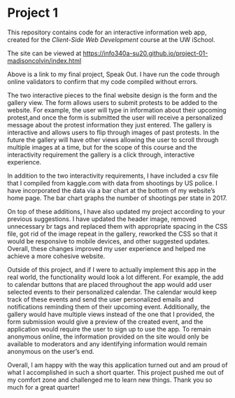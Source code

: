 # Project 1

This repository contains code for an interactive information web app, created for the _Client-Side Web Development_ course at the UW iSchool.

The site can be viewed at <https://info340a-su20.github.io/project-01-madisoncolvin/index.html>

Above is a link to my final project, Speak Out. I have run the code through online validators to confirm that my code compiled without errors. 

The two interactive pieces to the final website design is the form and the gallery view. The form allows users to submit protests to be added to the website. For example, the user will type in information about their upcoming protest,and once the form is submitted the user will receive a personalized message about the protest information they just entered. The gallery is interactive and allows users to flip through images of past protests. In the future the gallery will have other views allowing the user to scroll through multiple images at a time, but for the scope of this course and the interactivity requirement the gallery is a click through, interactive experience. 

In addition to the two interactivity requirements, I have included a csv file that I compiled from kaggle.com with data from shootings by US police. I have incorporated the data via a bar chart at the bottom of my website’s home page. The bar chart graphs the number of shootings per state in 2017. 

On top of these additions, I have also updated my project according to your previous suggestions. I have updated the header image, removed unnecessary br tags and replaced them with appropriate spacing in the CSS file, got rid of the image repeat in the gallery, reworked the CSS so that it would be responsive to mobile devices, and other suggested updates. Overall, these changes improved my user experience and helped me achieve a more cohesive website.

Outside of this project, and if I were to actually implement this app in the real world, the functionality would look a lot different. For example, the add to calendar buttons that are placed throughout the app would add user selected events to their personalized calendar. The calendar would keep track of these events and send the user personalized emails and notifications reminding them of their upcoming event.
Additionally, the gallery would have multiple views instead of the one that I provided, the form submission would give a preview of the created event, and the application would require the user to sign up to use the app. To remain anonymous online, the information provided on the site would only be available to moderators and any identifying information would remain anonymous on the user’s end. 

Overall, I am happy with the way this application turned out and am proud of what I accomplished in such a short quarter. This project pushed me out of my comfort zone and challenged me to learn new things. Thank you so much for a great quarter!
